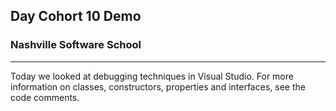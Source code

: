 ## Day Cohort 10 Demo
### Nashville Software School
---
Today we looked at debugging techniques in Visual Studio.
For more information on classes, constructors, properties and interfaces, see the code comments.